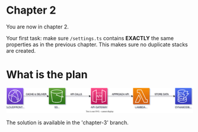 # Chapter 2

You are now in chapter 2.

Your first task: make sure `/settings.ts` contains **EXACTLY** the same
properties as in the previous chapter. This makes sure no duplicate stacks
are created.

# What is the plan

![chapter2](./img/chapter-2.drawio.svg)

The solution is available in the 'chapter-3' branch.